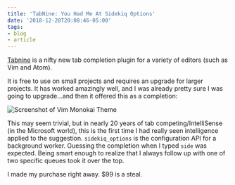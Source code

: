 ```yaml
---
title: 'TabNine: You Had Me At Sidekiq Options'
date: '2018-12-20T20:08:46-05:00'
tags:
- blog
- article
---
```


[Tabnine](https://tabnine.com) is a nifty new tab completion plugin for a variety of editors (such as Vim and Atom).

It is free to use on small projects and requires an upgrade for larger projects. It has worked amazingly well, and I was already pretty sure I was going to upgrade...and then it offered this as a  completion:

![Screenshot of Vim Monokai Theme](/assets/images/posts/screenshots/tabnine.png)

This may seem trivial, but in nearly 20 years of tab competing/IntelliSense (in the Microsoft world), this is the first time I had really seen intelligence applied to the suggestion. `sidekiq_options` is the configuration API for a background worker. Guessing the completion when I typed `side` was expected. Being smart enough to realize that I always follow up with one of two specific queues took it over the top.

I made my purchase right away. $99 is a steal.
